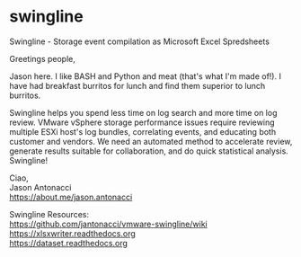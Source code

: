 # swingline
Swingline - Storage event compilation as Microsoft Excel Spredsheets

Greetings people,

Jason here. I like BASH and Python and meat (that's what I'm made of!). I have
had breakfast burritos for lunch and find them superior to lunch burritos.

Swingline helps you spend less time on log search and more time on log review.
VMware vSphere storage performance issues require reviewing multiple ESXi host's
log bundles, correlating events, and educating both customer and vendors. We 
need an automated method to accelerate review, generate results suitable for
collaboration, and do quick statistical analysis. Swingline!

Ciao,<br>
Jason Antonacci<br>
https://about.me/jason.antonacci

Swingline Resources:<br>
https://github.com/jantonacci/vmware-swingline/wiki<br>
https://xlsxwriter.readthedocs.org<br>
https://dataset.readthedocs.org
